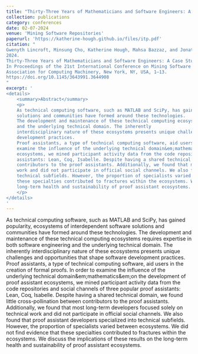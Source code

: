 ```yaml
---
title: "Thirty-Three Years of Mathematicians and Software Engineers: A Case Study of Domain Expertise and Participation in Proof Assistant Ecosystems"
collection: publications
category: conferences
date: 02-07-2024
venue: 'Mining Software Repositories'
paperurl: 'https://katherine-hough.github.io/files/itp.pdf'
citation: "
Gwenyth Lincroft, Minsung Cho, Katherine Hough, Mahsa Bazzaz, and Jonathan Bell. 
2024. 
Thirty-Three Years of Mathematicians and Software Engineers: A Case Study of Domain Expertise and Participation in Proof Assistant Ecosystems. 
In Proceedings of the 21st International Conference on Mining Software Repositories (MSR '24). 
Association for Computing Machinery, New York, NY, USA, 1–13.
https://doi.org/10.1145/3643991.3644908
"
excerpt: '
<details>
    <summary>Abstract</summary>
    <p>
    As technical computing software, such as MATLAB and SciPy, has gained popularity, ecosystems of interdependent software
    solutions and communities have formed around these technologies.
    The development and maintenance of these technical computing ecosystems requires expertise in both software engineering
    and the underlying technical domain. The inherently
    interdisciplinary nature of these ecosystems presents unique challenges and opportunities that shape software
    development practices.
    Proof assistants, a type of technical computing software, aid users in the creation of formal proofs. In order to
    examine the influence of the underlying technical domain&em;mathematics&em;on the development of proof assistant
    ecosystems, we mined participant activity data from the code repositories and social channels of three popular proof
    assistants: Lean, Coq, Isabelle. Despite having a shared technical domain, we found little cross-pollination between
    contributors to the proof assistants. Additionally, we found that most long-term developers focused solely on technical
    work and did not participate in official social channels. We also found that proof assistant developers specialized into
    technical subfields. However, the proportion of specialists varied between ecosystems. We did not find evidence that
    these specialties contributed to fractures within the ecosystems. We discuss the implications of these results on the
    long-term health and sustainability of proof assistant ecosystems.
    </p>
</details>
'
---
```

As technical computing software, such as MATLAB and SciPy, has gained popularity, ecosystems of interdependent software
solutions and communities have formed around these technologies.
The development and maintenance of these technical computing ecosystems requires expertise in both software engineering
and the underlying technical domain. The inherently
interdisciplinary nature of these ecosystems presents unique challenges and opportunities that shape software
development practices.
Proof assistants, a type of technical computing software, aid users in the creation of formal proofs. In order to
examine the influence of the underlying technical domain&em;mathematics&em;on the development of proof assistant
ecosystems, we mined participant activity data from the code repositories and social channels of three popular proof
assistants: Lean, Coq, Isabelle. Despite having a shared technical domain, we found little cross-pollination between
contributors to the proof assistants. Additionally, we found that most long-term developers focused solely on technical
work and did not participate in official social channels. We also found that proof assistant developers specialized into
technical subfields. However, the proportion of specialists varied between ecosystems. We did not find evidence that
these specialties contributed to fractures within the ecosystems. We discuss the implications of these results on the
long-term health and sustainability of proof assistant ecosystems.